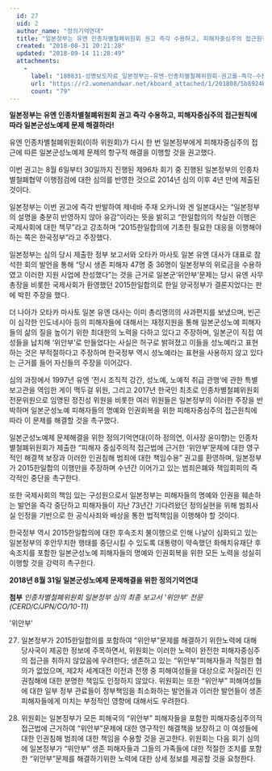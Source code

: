 ```yaml
---
  id: 27
  uid: 2
  author_name: "정의기억연대"
  title: "일본정부는 유엔 인종차별철폐위원회 권고 즉각 수용하고, 피해자중심주의 접근원칙에 따라 일본군성노예제 문제 해결하라!"
  created: "2018-08-31 20:21:28"
  updated: "2018-09-14 11:28:49"
  attachments: 
    - 
      label: "180831-성명보도자료_일본정부는-유엔-인종차별철폐위원회-권고를-즉각-수용하라.hwp"
      url: "https://r2.womenandwar.net/kboard_attached/1/201808/5b8924b88f3968725437.hwp"
      count: "79"
---
```

**일본정부는 유엔 인종차별철폐위원회 권고 즉각 수용하고,
피해자중심주의 접근원칙에 따라 일본군성노예제 문제 해결하라!**

유엔 인종차별철폐위원회(이하 위원회)가 다시 한 번 일본정부에게 피해자중심주의 접근에 따른 일본군성노예제 문제의 항구적 해결을 이행할 것을 권고했다. 

이번 권고는 8월 6일부터 30일까지 진행된 제96차 회기 중 진행된 일본정부의 인종차별철폐협약 이행점검에 대한 심의를 반영한 것으로 2014년 심의 이후 4년 만에 제출된 것이다. 

일본정부는 이번 권고에 즉각 반발하여 제네바 주재 오카니와 겐 일본대사는 “일본정부의 설명을 충분히 반영하지 않아 유감”이라는 뜻을 밝히고 “한일합의의 착실한 이행은 국제사회에 대한 책무”라고 강조하며 “2015한일합의에 기초한 필요한 대응을 이행해야 하는 쪽은 한국정부”라고 주장했다. 

일본정부는 심의 당시 제출한 정부 보고서와 오타카 마사토 일본 유엔 대사가 대표로 참석한 회의 발언을 통해 “당시 생존 피해자 47명 중 36명이 일본정부의 위로금을 수용하였고 이러한 지원 사업에 찬성했다”는 것을 근거로 일본군‘위안부’문제는 당시 유엔 사무총장을 비롯한 국제사회가 환영했던 2015한일합의로 한일 양국정부가 결론지었다는 판에 박힌 주장을 했다. 

더 나아가 오타카 마사토 일본 유엔 대사는 이미 총리명의의 사과편지를 보냈으며, 빈곤이 심각한 인도네시아 등의 피해자들에 대해서는 재정지원을 통해 일본군성노예 피해자들의 삶의 질을 높이기 위한 최대한의 노력을 다하고 있다고 주장하며, 일본군이 직접 여성들을 납치해 ‘위안부’로 만들었다는 사실은 허구로 밝혀졌고 이들을 성노예라고 표현하는 것은 부적절하다고 주장하며 한국정부 역시 성노예라는 표현을 사용하지 않고 있다는 근거를 들어 자신들의 주장을 이어갔다. 

심의 과정에서 1997년 유엔 ’전시 조직적 강간, 성노예, 노예적 취급 관행‘에 관한 특별보고관을 역임한 게이 맥두걸 위원, 그리고 2017년 한국인 최초로 인종차별철폐위원회 전문위원으로 임명된 정진성 위원을 비롯한 여러 위원들은 일본정부의 이러한 주장을 반박하며 일본군성노예 피해자들의 명예와 인권회복을 위한 피해자중심주의 접근원칙에 따라 이 문제를 해결할 것을 촉구했다. 

일본군성노예제 문제해결을 위한 정의기억연대(이하 정의연, 이사장 윤미향)는 인종차별철폐위원회가 제출한 “피해자 중심주의적 접근법에 근거한 ‘위안부’문제에 대한 영구적인 해결책 보장과 이러한 인권침해 범죄에 대한 책임수용” 권고를 환영하며, 일본정부가 2015한일합의 이행만을 주장하며 수년간 이어가고 있는 범죄은폐와 책임회피의 즉각적인 중단을 촉구한다. 

또한 국제사회의 책임 있는 구성원으로서 일본정부는 피해자들의 명예와 인권을 훼손하는 발언을 즉각 중단하고 피해자들이 지난 73년간 기다려왔던 정의실현을 위해 범죄사실 인정을 기반으로 한 공식사죄와 배상을 통한 법적책임을 이행해야 할 것이다. 

한국정부 역시 2015한일합의에 대한 후속조치 불이행으로 인해 나날이 심화되고 있는 일본정부의 후안무치한 행태를 중단시킬 수 있도록 대통령이 약속했던 화해치유재단 후속조치를 포함한 일본군성노예 피해자들의 명예와 인권회복을 위한 모든 노력을 성실히 이행할 것을 강력히 촉구한다. 

**2018년 8월 31일 
일본군성노예제 문제해결을 위한 정의기억연대**

**첨부** _인종차별철폐위원회 일본정부 심의 최종 보고서 '위안부' 전문 (CERD/C/JPN/CO/10-11)_

'위안부'

27. 일본정부가 2015한일합의를 포함하여 “위안부”문제를 해결하기 위한노력에 대해 당사국이 제공한 정보에 주목하면서, 위원회는 이러한 노력이 완전한 피해자중심주의 접근을 취하지 않았음에 우려한다; 생존하고 있는 “위안부”피해자들과 적절한 협의가 없었으며, 제2차 세계대전 이전과 전쟁 중 피해여성들을 대상으로 저질러진 인권침해에 대한 분명한 책임도 인정하지 않았다. 위원회는 또한 “위안부” 피해여성들에 대한 일부 정부 관료들이 정부책임을 최소화하는 발언들과 이러한 발언들이 생존피해자들에게 미치는 부정적인 영향에 대해서도 우려한다.

28. 위원회는 일본정부가 모든 피해국의 “위안부” 피해자들을 포함한 피해자중심주의적 접근법에 근거하여 “위안부”문제에 대한 영구적인 해결책을 보장하고 이 여성들에 대한 인권침해 범죄에 대한 책임을 수용할 것을 권고한다. 위원회는 다음 회기 심의에 일본정부가 “위안부” 생존 피해자들과 그들의 가족들에 대한 적절한 조치를 포함한 “위안부”문제를 해결하기위한 노력에 대한 상세 정보를 제공할 것을 요청한다.